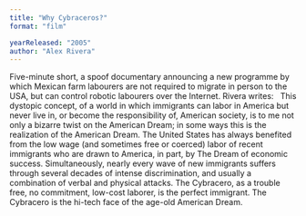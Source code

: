 ```yaml
---
title: "Why Cybraceros?"
format: "film"

yearReleased: "2005"
author: "Alex Rivera"
---
```

Five-minute short, a spoof documentary  announcing a new programme by which Mexican farm labourers are not  required to migrate in person to the USA, but can control robotic  labourers over the Internet. Rivera writes:
 
This dystopic concept, of a world in which  immigrants can labor in America but never live in, or become the  responsibility of, American society, is to me not only a bizarre  twist on the American Dream; in some ways this is the  realization of the American Dream. The United States has always  benefited from the low wage (and sometimes free or coerced) labor of  recent immigrants who are drawn to America, in part, by The Dream of  economic success. Simultaneously, nearly every wave of new  immigrants suffers through several decades of intense  discrimination, and usually a combination of verbal and physical  attacks. The Cybracero, as a trouble free, no commitment, low-cost  laborer, is the perfect immigrant. The Cybracero is the hi-tech face  of the age-old American Dream.